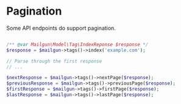 # Pagination

Some API endpoints do support pagination.

```php

/** @var Mailgun\Model\Tag\IndexReponse $response */
$response = $mailgun->tags()->index('example.com');

// Parse through the first response
// ...

$nextResponse = $mailgun->tags()->nextPage($response);
$previousResponse = $mailgun->tags()->previousPage($response);
$firstResponse = $mailgun->tags()->firstPage($response);
$lastResponse = $mailgun->tags()->lastPage($response);
```
